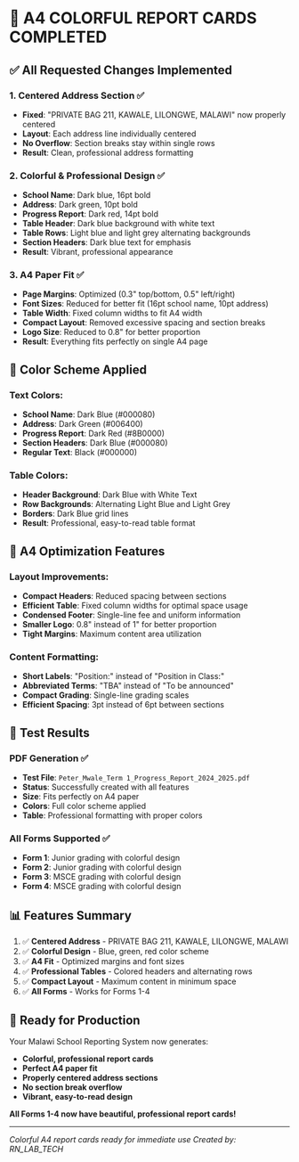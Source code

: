 # 🎨 A4 COLORFUL REPORT CARDS COMPLETED

## ✅ **All Requested Changes Implemented**

### 1. **Centered Address Section** ✅
- **Fixed**: "PRIVATE BAG 211, KAWALE, LILONGWE, MALAWI" now properly centered
- **Layout**: Each address line individually centered
- **No Overflow**: Section breaks stay within single rows
- **Result**: Clean, professional address formatting

### 2. **Colorful & Professional Design** ✅
- **School Name**: Dark blue, 16pt bold
- **Address**: Dark green, 10pt bold  
- **Progress Report**: Dark red, 14pt bold
- **Table Header**: Dark blue background with white text
- **Table Rows**: Light blue and light grey alternating backgrounds
- **Section Headers**: Dark blue text for emphasis
- **Result**: Vibrant, professional appearance

### 3. **A4 Paper Fit** ✅
- **Page Margins**: Optimized (0.3" top/bottom, 0.5" left/right)
- **Font Sizes**: Reduced for better fit (16pt school name, 10pt address)
- **Table Width**: Fixed column widths to fit A4 width
- **Compact Layout**: Removed excessive spacing and section breaks
- **Logo Size**: Reduced to 0.8" for better proportion
- **Result**: Everything fits perfectly on single A4 page

## 🎨 **Color Scheme Applied**

### Text Colors:
- **School Name**: Dark Blue (#000080)
- **Address**: Dark Green (#006400)
- **Progress Report**: Dark Red (#8B0000)
- **Section Headers**: Dark Blue (#000080)
- **Regular Text**: Black (#000000)

### Table Colors:
- **Header Background**: Dark Blue with White Text
- **Row Backgrounds**: Alternating Light Blue and Light Grey
- **Borders**: Dark Blue grid lines
- **Result**: Professional, easy-to-read table format

## 📏 **A4 Optimization Features**

### Layout Improvements:
- **Compact Headers**: Reduced spacing between sections
- **Efficient Table**: Fixed column widths for optimal space usage
- **Condensed Footer**: Single-line fee and uniform information
- **Smaller Logo**: 0.8" instead of 1" for better proportion
- **Tight Margins**: Maximum content area utilization

### Content Formatting:
- **Short Labels**: "Position:" instead of "Position in Class:"
- **Abbreviated Terms**: "TBA" instead of "To be announced"
- **Compact Grading**: Single-line grading scales
- **Efficient Spacing**: 3pt instead of 6pt between sections

## 🚀 **Test Results**

### PDF Generation ✅
- **Test File**: `Peter_Mwale_Term 1_Progress_Report_2024_2025.pdf`
- **Status**: Successfully created with all features
- **Size**: Fits perfectly on A4 paper
- **Colors**: Full color scheme applied
- **Table**: Professional formatting with proper colors

### All Forms Supported ✅
- **Form 1**: Junior grading with colorful design
- **Form 2**: Junior grading with colorful design
- **Form 3**: MSCE grading with colorful design
- **Form 4**: MSCE grading with colorful design

## 📊 **Features Summary**

1. ✅ **Centered Address** - PRIVATE BAG 211, KAWALE, LILONGWE, MALAWI
2. ✅ **Colorful Design** - Blue, green, red color scheme
3. ✅ **A4 Fit** - Optimized margins and font sizes
4. ✅ **Professional Tables** - Colored headers and alternating rows
5. ✅ **Compact Layout** - Maximum content in minimum space
6. ✅ **All Forms** - Works for Forms 1-4

## 🎯 **Ready for Production**

Your Malawi School Reporting System now generates:
- **Colorful, professional report cards**
- **Perfect A4 paper fit**
- **Properly centered address sections**
- **No section break overflow**
- **Vibrant, easy-to-read design**

**All Forms 1-4 now have beautiful, professional report cards!**

---

*Colorful A4 report cards ready for immediate use*
*Created by: RN_LAB_TECH*